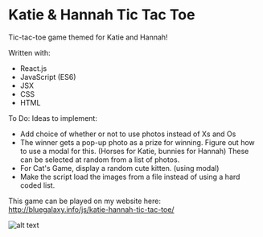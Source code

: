 # Katie & Hannah Tic Tac Toe

Tic-tac-toe game themed for Katie and Hannah!

Written with:
* React.js
* JavaScript (ES6)
* JSX
* CSS
* HTML

To Do: Ideas to implement:
* Add choice of whether or not to use photos instead of Xs and Os
* The winner gets a pop-up photo as a prize for winning. Figure out how to use a modal for this. (Horses for Katie, bunnies for Hannah) These can be selected at random from a list of photos.
* For Cat's Game, display a random cute kitten. (using modal)
* Make the script load the images from a file instead of using a hard coded list.

This game can be played on my website here:<BR>
http://bluegalaxy.info/js/katie-hannah-tic-tac-toe/

![alt text](http://bluegalaxy.info/js/katie-hannah-tic-tac-toe/images/khttt-screen.jpg)
